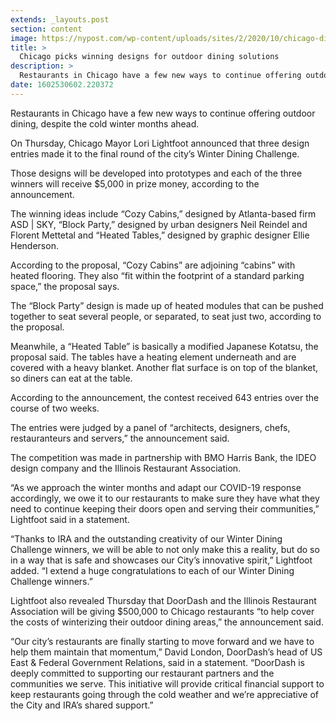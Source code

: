 ```yaml
--- 
extends: _layouts.post 
section: content 
image: https://nypost.com/wp-content/uploads/sites/2/2020/10/chicago-dining-01.jpg?quality=90&strip=all&w=1200 
title: > 
  Chicago picks winning designs for outdoor dining solutions 
description: > 
  Restaurants in Chicago have a few new ways to continue offering outdoor dining, despite the cold winter months ahead.On Thursday, Chicago Mayor Lori Lightfoot announced that three design entries made it to the final round of the city’s Winter Dining Challenge.Those designs will be developed into prototypes and each of the three winners will receive $5,000 in prize money, according to the announcement.The competition was made in partnership with BMO Harris Bank, the IDEO design company and the Illinois Restaurant Association.“I extend a huge congratulations to each of our Winter Dining Challenge winners.”Lightfoot also revealed Thursday that DoorDash and the Illinois Restaurant Association will be giving $500,000 to Chicago restaurants “to help cover the costs of winterizing their outdoor dining areas,” the announcement said. 
date: 1602530602.220372 
--- 
```

Restaurants in Chicago have a few new ways to continue offering outdoor dining, despite the cold winter months ahead.

On Thursday, Chicago Mayor Lori Lightfoot announced that three design entries made it to the final round of the city’s Winter Dining Challenge.

Those designs will be developed into prototypes and each of the three winners will receive $5,000 in prize money, according to the announcement.

The winning ideas include “Cozy Cabins,” designed by Atlanta-based firm ASD | SKY, “Block Party,” designed by urban designers Neil Reindel and Florent Mettetal and “Heated Tables,” designed by graphic designer Ellie Henderson.

According to the proposal, “Cozy Cabins” are adjoining “cabins” with heated flooring. They also “fit within the footprint of a standard parking space,” the proposal says.

The “Block Party” design is made up of heated modules that can be pushed together to seat several people, or separated, to seat just two, according to the proposal.

Meanwhile, a “Heated Table” is basically a modified Japanese Kotatsu, the proposal said. The tables have a heating element underneath and are covered with a heavy blanket. Another flat surface is on top of the blanket, so diners can eat at the table.

According to the announcement, the contest received 643 entries over the course of two weeks.

The entries were judged by a panel of “architects, designers, chefs, restauranteurs and servers,” the announcement said.

The competition was made in partnership with BMO Harris Bank, the IDEO design company and the Illinois Restaurant Association.

“As we approach the winter months and adapt our COVID-19 response accordingly, we owe it to our restaurants to make sure they have what they need to continue keeping their doors open and serving their communities,” Lightfoot said in a statement.

“Thanks to IRA and the outstanding creativity of our Winter Dining Challenge winners, we will be able to not only make this a reality, but do so in a way that is safe and showcases our City’s innovative spirit,” Lightfoot added. “I extend a huge congratulations to each of our Winter Dining Challenge winners.”

Lightfoot also revealed Thursday that DoorDash and the Illinois Restaurant Association will be giving $500,000 to Chicago restaurants “to help cover the costs of winterizing their outdoor dining areas,” the announcement said.

“Our city’s restaurants are finally starting to move forward and we have to help them maintain that momentum,” David London, DoorDash’s head of US East & Federal Government Relations, said in a statement. “DoorDash is deeply committed to supporting our restaurant partners and the communities we serve. This initiative will provide critical financial support to keep restaurants going through the cold weather and we’re appreciative of the City and IRA’s shared support.”